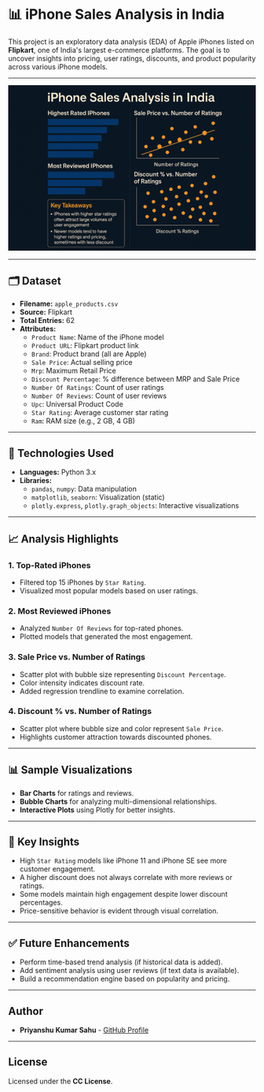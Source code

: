 
# 📊 iPhone Sales Analysis in India

This project is an exploratory data analysis (EDA) of Apple iPhones listed on **Flipkart**, one of India's largest e-commerce platforms. The goal is to uncover insights into pricing, user ratings, discounts, and product popularity across various iPhone models.

---

![iPhone Sales Dashboard](https://github.com/kumarsahup07/iPhone-Sales-at-Flipkart-Analysis-Project-with-clean-data-/blob/main/iPhone%20Sales%20Insights%20in%20India.png?raw=true)

---

## 🗂️ Dataset

- **Filename:** `apple_products.csv`
- **Source:** Flipkart
- **Total Entries:** 62
- **Attributes:**
  - `Product Name`: Name of the iPhone model
  - `Product URL`: Flipkart product link
  - `Brand`: Product brand (all are Apple)
  - `Sale Price`: Actual selling price
  - `Mrp`: Maximum Retail Price
  - `Discount Percentage`: % difference between MRP and Sale Price
  - `Number Of Ratings`: Count of user ratings
  - `Number Of Reviews`: Count of user reviews
  - `Upc`: Universal Product Code
  - `Star Rating`: Average customer star rating
  - `Ram`: RAM size (e.g., 2 GB, 4 GB)

---

## 🔧 Technologies Used

- **Languages:** Python 3.x
- **Libraries:**
  - `pandas`, `numpy`: Data manipulation
  - `matplotlib`, `seaborn`: Visualization (static)
  - `plotly.express`, `plotly.graph_objects`: Interactive visualizations

---

## 📈 Analysis Highlights

### 1. Top-Rated iPhones
- Filtered top 15 iPhones by `Star Rating`.
- Visualized most popular models based on user ratings.

### 2. Most Reviewed iPhones
- Analyzed `Number Of Reviews` for top-rated phones.
- Plotted models that generated the most engagement.

### 3. Sale Price vs. Number of Ratings
- Scatter plot with bubble size representing `Discount Percentage`.
- Color intensity indicates discount rate.
- Added regression trendline to examine correlation.

### 4. Discount % vs. Number of Ratings
- Scatter plot where bubble size and color represent `Sale Price`.
- Highlights customer attraction towards discounted phones.

---

## 📊 Sample Visualizations

- **Bar Charts** for ratings and reviews.
- **Bubble Charts** for analyzing multi-dimensional relationships.
- **Interactive Plots** using Plotly for better insights.

---

## 🧠 Key Insights

- High `Star Rating` models like iPhone 11 and iPhone SE see more customer engagement.
- A higher discount does not always correlate with more reviews or ratings.
- Some models maintain high engagement despite lower discount percentages.
- Price-sensitive behavior is evident through visual correlation.

---

## ✅ Future Enhancements

- Perform time-based trend analysis (if historical data is added).
- Add sentiment analysis using user reviews (if text data is available).
- Build a recommendation engine based on popularity and pricing.

---

## **Author**  
- **Priyanshu Kumar Sahu** - [GitHub Profile](https://github.com/kumarsahup07)


---

## **License**  
Licensed under the **CC License**.
